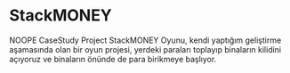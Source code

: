 # StackMONEY
NOOPE CaseStudy Project
StackMONEY Oyunu, kendi yaptığım geliştirme aşamasında olan bir oyun projesi, yerdeki paraları toplayıp binaların kilidini açıyoruz ve binaların önünde de para birikmeye başlıyor.

